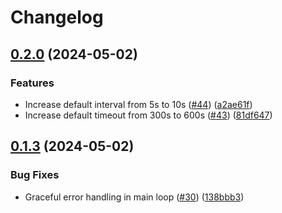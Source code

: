 # Changelog

## [0.2.0](https://github.com/Lendable/sloth/compare/0.1.3...0.2.0) (2024-05-02)


### Features

* Increase default interval from 5s to 10s ([#44](https://github.com/Lendable/sloth/issues/44)) ([a2ae61f](https://github.com/Lendable/sloth/commit/a2ae61fbabe2e93a6da690016bf3972d1c8b4098))
* Increase default timeout from 300s to 600s ([#43](https://github.com/Lendable/sloth/issues/43)) ([81df647](https://github.com/Lendable/sloth/commit/81df647164e88bfb2cc9e0e1421ae5643b24374f))

## [0.1.3](https://github.com/Lendable/sloth/compare/0.1.2...0.1.3) (2024-05-02)


### Bug Fixes

* Graceful error handling in main loop ([#30](https://github.com/Lendable/sloth/issues/30)) ([138bbb3](https://github.com/Lendable/sloth/commit/138bbb397c0bed5d1a39f2c5af21dd3535e3a9d6))
